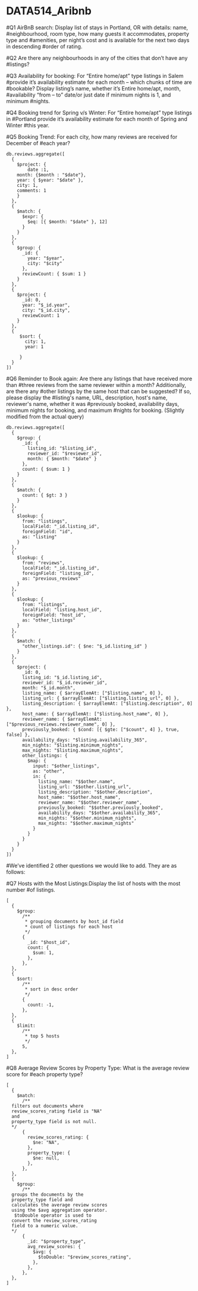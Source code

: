 # DATA514_Aribnb

#Q1 AirBnB search: Display list of stays in Portland, OR with details: name, #neighbourhood, room type, how many guests it accommodates, property type and #amenities, per night’s cost and is available for the next two days in descending #order of rating. 

#Q2 Are there any neighbourhoods in any of the cities that don’t have any #listings?

#Q3 Availability for booking: For “Entire home/apt” type listings in Salem #provide it’s availability estimate for each month – which chunks of time are #bookable? Display listing’s name, whether it’s Entire home/apt, month, #availability “from – to” date/or just date if minimum nights is 1, and minimum #nights. 


#Q4 Booking trend for Spring v/s Winter: For “Entire home/apt” type listings in #Portland provide it’s availability estimate for each month of Spring and Winter #this year.

#Q5 Booking Trend: For each city, how many reviews are received for December of #each year?
```
db.reviews.aggregate([
  {
    $project: {
        date :1,
  	month: {$month : "$date"},
 	year: { $year: "$date" },
  	city: 1,
  	comments: 1
    }
  },
  {
    $match: {
      $expr: {
        $eq: [{ $month: "$date" }, 12]
      }
    }
  },
  {
    $group: {
      _id: {
        year: "$year",
        city: "$city"
      },
      reviewCount: { $sum: 1 }
    }
  },
  {
    $project: {
      _id: 0,
      year: "$_id.year",
      city: "$_id.city",
      reviewCount: 1
    }
  },
  {
     $sort: {
       city: 1,
       year: 1

     }
  }
])
```
#Q6 Reminder to Book again: Are there any listings that have received more than #three reviews from the same reviewer within a month? Additionally, are there any #other listings by the same host that can be suggested? If so, please display the #listing's name, URL, description, host's name, reviewer's name, whether it was #previously booked, availability days, minimum nights for booking, and maximum #nights for booking. (Slightly modified from the actual query)
```
db.reviews.aggregate([
  {
    $group: {
      _id: {
        listing_id: "$listing_id",
        reviewer_id: "$reviewer_id",
        month: { $month: "$date" }
      },
      count: { $sum: 1 }
    }
  },
  {
    $match: {
      count: { $gt: 3 }
    }
  },
  {
    $lookup: {
      from: "listings",
      localField: "_id.listing_id",
      foreignField: "id",
      as: "listing"
    }
  },
  {
    $lookup: {
      from: "reviews",
      localField: "_id.listing_id",
      foreignField: "listing_id",
      as: "previous_reviews"
    }
  },
  {
    $lookup: {
      from: "listings",
      localField: "listing.host_id",
      foreignField: "host_id",
      as: "other_listings"
    }
  },
  {
    $match: {
      "other_listings.id": { $ne: "$_id.listing_id" }
    }
  },
  {
    $project: {
      _id: 0,
      listing_id: "$_id.listing_id",
      reviewer_id: "$_id.reviewer_id",
      month: "$_id.month",
      listing_name: { $arrayElemAt: ["$listing.name", 0] },
      listing_url: { $arrayElemAt: ["$listing.listing_url", 0] },
      listing_description: { $arrayElemAt: ["$listing.description", 0] },
      host_name: { $arrayElemAt: ["$listing.host_name", 0] },
      reviewer_name: { $arrayElemAt: ["$previous_reviews.reviewer_name", 0] },
      previously_booked: { $cond: [{ $gte: ["$count", 4] }, true, false] },
      availability_days: "$listing.availability_365",
      min_nights: "$listing.minimum_nights",
      max_nights: "$listing.maximum_nights",
      other_listings: {
        $map: {
          input: "$other_listings",
          as: "other",
          in: {
            listing_name: "$$other.name",
            listing_url: "$$other.listing_url",
            listing_description: "$$other.description",
            host_name: "$$other.host_name",
            reviewer_name: "$$other.reviewer_name",
            previously_booked: "$$other.previously_booked",
            availability_days: "$$other.availability_365",
            min_nights: "$$other.minimum_nights",
            max_nights: "$$other.maximum_nights"
          }
        }
      }
    }
  }
])
```

#We’ve identified 2 other questions we would like to add. They are as follows:

#Q7 Hosts with the Most Listings:Display the list of hosts with the most number #of listings.
```
[
  {
    $group:
      /**
       * grouping documents by host_id field
       * count of listings for each host
       */
      {
        _id: "$host_id",
        count: {
          $sum: 1,
        },
      },
  },
  {
    $sort:
      /**
       * sort in desc order
       */
      {
        count: -1,
      },
  },
  {
    $limit:
      /**
       * top 5 hosts
       */
      5,
  },
]
```

#Q8 Average Review Scores by Property Type: What is the average review score for #each property type?
```
[
  {
    $match:
      /**
  filters out documents where 
  review_scores_rating field is "NA" 
  and 
  property_type field is not null.
  */
      {
        review_scores_rating: {
          $ne: "NA",
        },
        property_type: {
          $ne: null,
        },
      },
  },
  {
    $group:
      /**
  groups the documents by the 
  property_type field and 
  calculates the average review scores 
  using the $avg aggregation operator. 
   $toDouble operator is used to 
  convert the review_scores_rating 
  field to a numeric value.
  */
      {
        _id: "$property_type",
        avg_review_scores: {
          $avg: {
            $toDouble: "$review_scores_rating",
          },
        },
      },
  },
]
```
